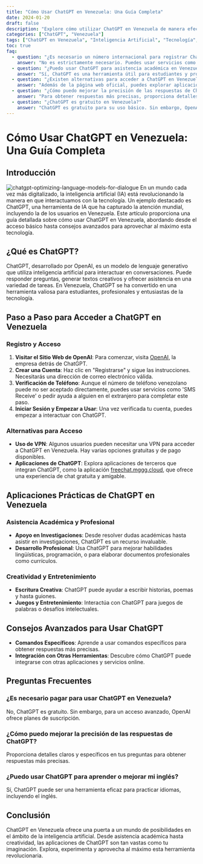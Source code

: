 ```yaml
---
title: "Cómo Usar ChatGPT en Venezuela: Una Guía Completa"
date: 2024-01-20
draft: false
description: "Explore cómo utilizar ChatGPT en Venezuela de manera efectiva, incluyendo consejos para el registro, aplicaciones prácticas y trucos avanzados."
categories: ["ChatGPT", "Venezuela"]
tags: ["ChatGPT en Venezuela", "Inteligencia Artificial", "Tecnología", "Comunicación Digital", "Acceso a ChatGPT"]
toc: true
faq:
  - question: "¿Es necesario un número internacional para registrar ChatGPT en Venezuela?"
    answer: "No es estrictamente necesario. Puedes usar servicios como 'SMS Receive' o la ayuda de alguien en el extranjero para completar el registro."
  - question: "¿Puedo usar ChatGPT para asistencia académica en Venezuela?"
    answer: "Sí, ChatGPT es una herramienta útil para estudiantes y profesionales en Venezuela, proporcionando asistencia en investigaciones y desarrollo de habilidades."
  - question: "¿Existen alternativas para acceder a ChatGPT en Venezuela?"
    answer: "Además de la página web oficial, puedes explorar aplicaciones de terceros como freechat.mggg.cloud, que integran ChatGPT para ofrecer una experiencia de chat gratuita."
  - question: "¿Cómo puedo mejorar la precisión de las respuestas de ChatGPT?"
    answer: "Para obtener respuestas más precisas, proporciona detalles claros y específicos en tus preguntas a ChatGPT."
  - question: "¿ChatGPT es gratuito en Venezuela?"
    answer: "ChatGPT es gratuito para su uso básico. Sin embargo, OpenAI ofrece planes de suscripción para un acceso avanzado."
---
```


# Cómo Usar ChatGPT en Venezuela: Una Guía Completa

## Introducción
![chatgpt-optimizing-language-models-for-dialogue](/img/venezuela.png)
En un mundo cada vez más digitalizado, la inteligencia artificial (IA) está revolucionando la manera en que interactuamos con la tecnología. Un ejemplo destacado es ChatGPT, una herramienta de IA que ha capturado la atención mundial, incluyendo la de los usuarios en Venezuela. Este artículo proporciona una guía detallada sobre cómo usar ChatGPT en Venezuela, abordando desde el acceso básico hasta consejos avanzados para aprovechar al máximo esta tecnología.

## ¿Qué es ChatGPT?

ChatGPT, desarrollado por OpenAI, es un modelo de lenguaje generativo que utiliza inteligencia artificial para interactuar en conversaciones. Puede responder preguntas, generar textos creativos y ofrecer asistencia en una variedad de tareas. En Venezuela, ChatGPT se ha convertido en una herramienta valiosa para estudiantes, profesionales y entusiastas de la tecnología.

## Paso a Paso para Acceder a ChatGPT en Venezuela

### Registro y Acceso

1. **Visitar el Sitio Web de OpenAI**: Para comenzar, visita [OpenAI](https://www.openai.com), la empresa detrás de ChatGPT.
2. **Crear una Cuenta**: Haz clic en "Registrarse" y sigue las instrucciones. Necesitarás una dirección de correo electrónico válida.
3. **Verificación de Teléfono**: Aunque el número de teléfono venezolano puede no ser aceptado directamente, puedes usar servicios como 'SMS Receive' o pedir ayuda a alguien en el extranjero para completar este paso.
4. **Iniciar Sesión y Empezar a Usar**: Una vez verificada tu cuenta, puedes empezar a interactuar con ChatGPT.

### Alternativas para Acceso

- **Uso de VPN**: Algunos usuarios pueden necesitar una VPN para acceder a ChatGPT en Venezuela. Hay varias opciones gratuitas y de pago disponibles.
- **Aplicaciones de ChatGPT**: Explora aplicaciones de terceros que integran ChatGPT, como la aplicación [freechat.mggg.cloud](https://freechat.mggg.cloud), que ofrece una experiencia de chat gratuita y amigable.

## Aplicaciones Prácticas de ChatGPT en Venezuela

### Asistencia Académica y Profesional

- **Apoyo en Investigaciones**: Desde resolver dudas académicas hasta asistir en investigaciones, ChatGPT es un recurso invaluable.
- **Desarrollo Profesional**: Usa ChatGPT para mejorar habilidades lingüísticas, programación, o para elaborar documentos profesionales como currículos.

### Creatividad y Entretenimiento

- **Escritura Creativa**: ChatGPT puede ayudar a escribir historias, poemas y hasta guiones.
- **Juegos y Entretenimiento**: Interactúa con ChatGPT para juegos de palabras o desafíos intelectuales.

## Consejos Avanzados para Usar ChatGPT

- **Comandos Específicos**: Aprende a usar comandos específicos para obtener respuestas más precisas.
- **Integración con Otras Herramientas**: Descubre cómo ChatGPT puede integrarse con otras aplicaciones y servicios online.

## Preguntas Frecuentes

### ¿Es necesario pagar para usar ChatGPT en Venezuela?

No, ChatGPT es gratuito. Sin embargo, para un acceso avanzado, OpenAI ofrece planes de suscripción.

### ¿Cómo puedo mejorar la precisión de las respuestas de ChatGPT?

Proporciona detalles claros y específicos en tus preguntas para obtener respuestas más precisas.

### ¿Puedo usar ChatGPT para aprender o mejorar mi inglés?

Sí, ChatGPT puede ser una herramienta eficaz para practicar idiomas, incluyendo el inglés.

## Conclusión

ChatGPT en Venezuela ofrece una puerta a un mundo de posibilidades en el ámbito de la inteligencia artificial. Desde asistencia académica hasta creatividad, las aplicaciones de ChatGPT son tan vastas como tu imaginación. Explora, experimenta y aprovecha al máximo esta herramienta revolucionaria.


